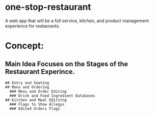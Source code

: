 # one-stop-restaurant
A web app that will be a full service, kitchen, and product management experience for restaurants.

# Concept:
  ## Main Idea Focuses on the Stages of the Restaurant Experince. 
    ## Entry and Seating
    ## Menu and Ordering
      ### Menu and Order Editing
      ### Drink and Food Ingredient Databases
    ## Kitchen and Meal Edititng
      ### Flags to Show Allegys
      ### Edited Orders Flags
